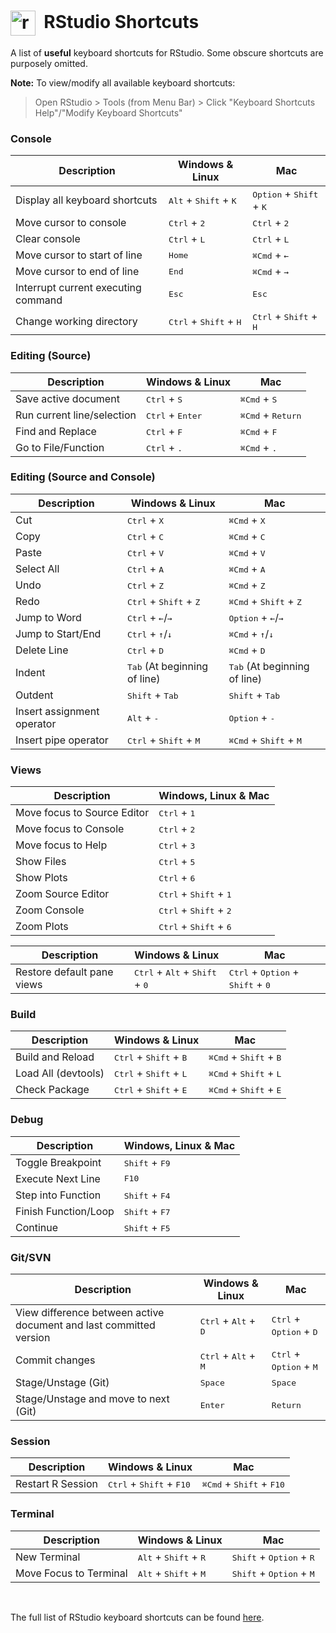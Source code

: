 # <div><img width="40" alt="rstudio_logo" src="https://github.com/tsu2000/rstudio-shortcuts/assets/106811131/ad955cec-2204-4a99-ad2c-c7b0696ea706" style="vertical-align: middle;"> &nbsp;RStudio Shortcuts</div>

A list of **useful** keyboard shortcuts for RStudio. Some obscure shortcuts are purposely omitted.

**Note:** To view/modify all available keyboard shortcuts: 
> Open RStudio > Tools (from Menu Bar) > Click "Keyboard Shortcuts Help"/"Modify Keyboard Shortcuts"

### Console

|Description|Windows & Linux|Mac|
|---|---|---|
|Display all keyboard shortcuts|<kbd>Alt</kbd> + <kbd>Shift</kbd> + <kbd>K</kbd>|<kbd>Option</kbd> + <kbd>Shift</kbd> + <kbd>K</kbd>|
|Move cursor to console|<kbd>Ctrl</kbd> + <kbd>2</kbd>|<kbd>Ctrl</kbd> + <kbd>2</kbd>|
|Clear console|<kbd>Ctrl</kbd> + <kbd>L</kbd>|<kbd>Ctrl</kbd> + <kbd>L</kbd>|
|Move cursor to start of line|<kbd>Home</kbd>|<kbd>⌘Cmd</kbd> + <kbd>←</kbd>|
|Move cursor to end of line|<kbd>End</kbd>|<kbd>⌘Cmd</kbd> + <kbd>→</kbd>|
|Interrupt current executing command|<kbd>Esc</kbd>|<kbd>Esc</kbd>|
|Change working directory|<kbd>Ctrl</kbd> + <kbd>Shift</kbd> + <kbd>H</kbd>|<kbd>Ctrl</kbd> + <kbd>Shift</kbd> + <kbd>H</kbd>|

### Editing (Source)

|Description|Windows & Linux|Mac|
|---|---|---|
|Save active document|<kbd>Ctrl</kbd> + <kbd>S</kbd>|<kbd>⌘Cmd</kbd> + <kbd>S</kbd>|
|Run current line/selection|<kbd>Ctrl</kbd> + <kbd>Enter</kbd>|<kbd>⌘Cmd</kbd> + <kbd>Return</kbd>|
|Find and Replace|<kbd>Ctrl</kbd> + <kbd>F</kbd>|<kbd>⌘Cmd</kbd> + <kbd>F</kbd>|
|Go to File/Function|<kbd>Ctrl</kbd> + <kbd>.</kbd>|<kbd>⌘Cmd</kbd> + <kbd>.</kbd>|

### Editing (Source and Console)

|Description|Windows & Linux|Mac|
|---|---|---|
|Cut|<kbd>Ctrl</kbd> + <kbd>X</kbd>|<kbd>⌘Cmd</kbd> + <kbd>X</kbd>|
|Copy|<kbd>Ctrl</kbd> + <kbd>C</kbd>|<kbd>⌘Cmd</kbd> + <kbd>C</kbd>|
|Paste|<kbd>Ctrl</kbd> + <kbd>V</kbd>|<kbd>⌘Cmd</kbd> + <kbd>V</kbd>|
|Select All|<kbd>Ctrl</kbd> + <kbd>A</kbd>|<kbd>⌘Cmd</kbd> + <kbd>A</kbd>|
|Undo|<kbd>Ctrl</kbd> + <kbd>Z</kbd>|<kbd>⌘Cmd</kbd> + <kbd>Z</kbd>|
|Redo|<kbd>Ctrl</kbd> + <kbd>Shift</kbd> + <kbd>Z</kbd>|<kbd>⌘Cmd</kbd> + <kbd>Shift</kbd> + <kbd>Z</kbd>|
|Jump to Word|<kbd>Ctrl</kbd> + <kbd>←</kbd>/<kbd>→</kbd>|<kbd>Option</kbd> + <kbd>←</kbd>/<kbd>→</kbd>|
|Jump to Start/End|<kbd>Ctrl</kbd> + <kbd>↑</kbd>/<kbd>↓</kbd>|<kbd>⌘Cmd</kbd> + <kbd>↑</kbd>/<kbd>↓</kbd>| 
|Delete Line|<kbd>Ctrl</kbd> + <kbd>D</kbd>|<kbd>⌘Cmd</kbd> + <kbd>D</kbd>|
|Indent|<kbd>Tab</kbd> (At beginning of line)|<kbd>Tab</kbd> (At beginning of line)|
|Outdent|<kbd>Shift</kbd> + <kbd>Tab</kbd>|<kbd>Shift</kbd> + <kbd>Tab</kbd>|
|Insert assignment operator|<kbd>Alt</kbd> + <kbd>-</kbd>|<kbd>Option</kbd> + <kbd>-</kbd>|
|Insert pipe operator|<kbd>Ctrl</kbd> + <kbd>Shift</kbd> + <kbd>M</kbd>|<kbd>⌘Cmd</kbd> + <kbd>Shift</kbd> + <kbd>M</kbd>|

### Views

|Description|Windows, Linux & Mac|
|---|---|
|Move focus to Source Editor|<kbd>Ctrl</kbd> + <kbd>1</kbd>|
|Move focus to Console|<kbd>Ctrl</kbd> + <kbd>2</kbd>|
|Move focus to Help|<kbd>Ctrl</kbd> + <kbd>3</kbd>|
|Show Files|<kbd>Ctrl</kbd> + <kbd>5</kbd>|
|Show Plots|<kbd>Ctrl</kbd> + <kbd>6</kbd>|
|Zoom Source Editor|<kbd>Ctrl</kbd> + <kbd>Shift</kbd> + <kbd>1</kbd>|
|Zoom Console|<kbd>Ctrl</kbd> + <kbd>Shift</kbd> + <kbd>2</kbd>|
|Zoom Plots|<kbd>Ctrl</kbd> + <kbd>Shift</kbd> + <kbd>6</kbd>|

|Description|Windows & Linux|Mac|
|---|---|---|
|Restore default pane views|<kbd>Ctrl</kbd> + <kbd>Alt</kbd> + <kbd>Shift</kbd> + <kbd>0</kbd>|<kbd>Ctrl</kbd> + <kbd>Option</kbd> + <kbd>Shift</kbd> + <kbd>0</kbd>|

### Build

|Description|Windows & Linux|Mac|
|---|---|---|
|Build and Reload|<kbd>Ctrl</kbd> + <kbd>Shift</kbd> + <kbd>B</kbd>|<kbd>⌘Cmd</kbd> + <kbd>Shift</kbd>  + <kbd>B</kbd>|
|Load All (devtools)|<kbd>Ctrl</kbd> + <kbd>Shift</kbd> + <kbd>L</kbd>|<kbd>⌘Cmd</kbd> + <kbd>Shift</kbd> + <kbd>L</kbd>|
|Check Package|<kbd>Ctrl</kbd> + <kbd>Shift</kbd> + <kbd>E</kbd>|<kbd>⌘Cmd</kbd> + <kbd>Shift</kbd> + <kbd>E</kbd>|

### Debug

|Description|Windows, Linux & Mac|
|---|---|
|Toggle Breakpoint|<kbd>Shift</kbd> + <kbd>F9</kbd>|
|Execute Next Line|<kbd>F10</kbd>|
|Step into Function|<kbd>Shift</kbd> + <kbd>F4</kbd>|
|Finish Function/Loop|<kbd>Shift</kbd> + <kbd>F7</kbd>|
|Continue|<kbd>Shift</kbd> + <kbd>F5</kbd>|

### Git/SVN

|Description|Windows & Linux|Mac|
|---|---|---|
|View difference between active document and last committed version|<kbd>Ctrl</kbd> + <kbd>Alt</kbd> + <kbd>D</kbd>|<kbd>Ctrl</kbd> + <kbd>Option</kbd> + <kbd>D</kbd>|
|Commit changes|<kbd>Ctrl</kbd> + <kbd>Alt</kbd> + <kbd>M</kbd>|<kbd>Ctrl</kbd> + <kbd>Option</kbd> + <kbd>M</kbd>|
|Stage/Unstage (Git)|<kbd>Space</kbd>|<kbd>Space</kbd>|
|Stage/Unstage and move to next (Git)|<kbd>Enter</kbd>|<kbd>Return</kbd>|

### Session

|Description|Windows & Linux|Mac|
|---|---|---|
|Restart R Session|<kbd>Ctrl</kbd> + <kbd>Shift</kbd> + <kbd>F10</kbd>|<kbd>⌘Cmd</kbd> + <kbd>Shift</kbd> + <kbd>F10</kbd>|

### Terminal

|Description|Windows & Linux|Mac|
|---|---|---|
|New Terminal|<kbd>Alt</kbd> + <kbd>Shift</kbd> + <kbd>R</kbd>|<kbd>Shift</kbd> + <kbd>Option</kbd> + <kbd>R</kbd>|
|Move Focus to Terminal|<kbd>Alt</kbd> + <kbd>Shift</kbd> + <kbd>M</kbd>|<kbd>Shift</kbd> + <kbd>Option</kbd> + <kbd>M</kbd>|

<br>

The full list of RStudio keyboard shortcuts can be found [here](https://support.posit.co/hc/en-us/articles/200711853-Keyboard-Shortcuts-in-the-RStudio-IDE).
